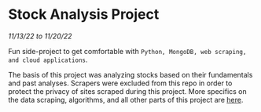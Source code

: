 # Stock Analysis Project
*11/13/22 to 11/20/22*

Fun side-project to get comfortable with `Python, MongoDB, web scraping, and cloud applications`.

The basis of this project was analyzing stocks based on their fundamentals and past analyses. Scrapers were excluded from this repo in order to protect the privacy of sites scraped during this project. More specifics on the data scraping, algorithms, and all other parts of this project are [here](https://github.com/johnsfarrell/analysis-proj/blob/master/Written%20Explanation.pdf).
